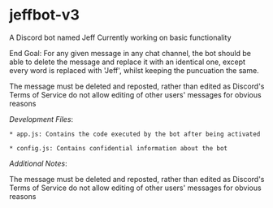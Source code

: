 # jeffbot-v3

A Discord bot named Jeff
Currently working on basic functionality

End Goal: For any given message in any chat channel, the bot should be able to delete the message and replace it with an identical one, except every word is replaced with 'Jeff', whilst keeping the puncuation the same.

The message must be deleted and reposted, rather than edited as Discord's Terms of Service do not allow editing of other users' messages for obvious reasons

_Development Files_:  

	* app.js: Contains the code executed by the bot after being activated 
	
	* config.js: Contains confidential information about the bot

_Additional Notes_:

The message must be deleted and reposted, rather than edited as Discord's Terms of Service do not allow editing of other users' messages for obvious reasons
